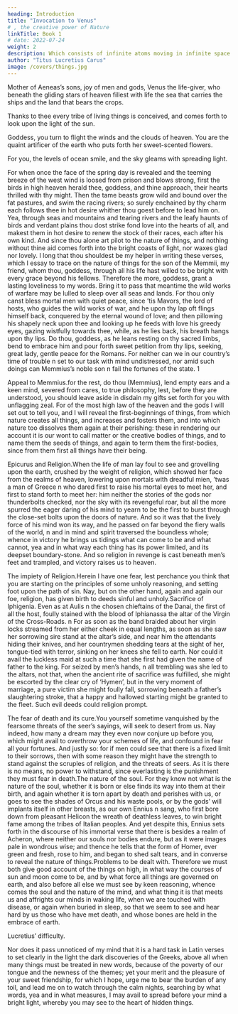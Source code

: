 ```yaml
---
heading: Introduction
title: "Invocation to Venus"
# , the creative power of Nature
linkTitle: Book 1
# date: 2022-07-24
weight: 2
description: Which consists of infinite atoms moving in infinite space
author: "Titus Lucretius Carus"
image: /covers/things.jpg
---
```



<!-- 1910
 -->

Mother of Aeneas’s sons, joy of men and gods, Venus the life-giver, who beneath the gliding stars of heaven fillest with life the sea that carries the ships and the land that bears the crops.

Thanks to thee every tribe of living things is conceived, and comes forth to look upon the light of the sun.

Goddess, you turn to flight the winds and the clouds of heaven. You are the quaint artificer of the earth who puts forth her sweet-scented flowers.

For you, the levels of ocean smile, and the sky gleams with spreading light.

For when once the face of the spring day is revealed and the teeming breeze of the west wind is loosed from prison and blows strong, first the birds in high heaven herald thee, goddess, and thine approach, their hearts thrilled with thy might. Then the tame beasts grow wild and bound over the fat pastures, and swim the racing rivers; so surely enchained by thy charm each follows thee in hot desire whither thou goest before to lead him on. Yea, through seas and mountains and tearing rivers and the leafy haunts of birds and verdant plains thou dost strike fond love into the hearts of all, and makest them in hot desire to renew the stock of their races, each after his own kind. And since thou alone art pilot to the nature of things, and nothing without thine aid comes forth into the bright coasts of light, nor waxes glad nor lovely. I long that thou shouldest be my helper in writing these verses, which I essay to trace on the nature of things for the son of the Memmii, my friend, whom thou, goddess, through all his life hast willed to be bright with every grace beyond his fellows. Therefore the more, goddess, grant a lasting loveliness to my words. Bring it to pass that meantime the wild works of warfare may be lulled to sleep over all seas and lands. For thou only canst bless mortal men with quiet peace, since ’tis Mavors, the lord of hosts, who guides the wild works of war, and he upon thy lap oft flings himself back, conquered by the eternal wound of love; and then pillowing his shapely neck upon thee and looking up he feeds with love his greedy eyes, gazing wistfully towards thee, while, as he lies back, his breath hangs upon thy lips. Do thou, goddess, as he leans resting on thy sacred limbs, bend to embrace him and pour forth sweet petition from thy lips, seeking, great lady, gentle peace for the Romans. For neither can we in our country’s time of trouble
n
 set to our task with mind undistressed, nor amid such doings can Memmius’s noble son
n
 fail the fortunes of the state. 
1

Appeal to Memmius.for the rest, do thou (Memmius), lend empty ears and a keen mind, severed from cares, to true philosophy, lest, before they are understood, you should leave aside in disdain my gifts set forth for you with unflagging zeal. For of the most high law of the heaven and the gods I will set out to tell you, and I will reveal the first-beginnings of things, from which nature creates all things, and increases and fosters them, and into which nature too dissolves them again at their perishing: these in rendering our account it is our wont to call matter or the creative bodies of things, and to name them the seeds of things, and again to term them the first-bodies, since from them first all things have their being.

Epicurus and Religion.When the life of man lay foul to see and grovelling upon the earth, crushed by the weight of religion, which showed her face from the realms of heaven, lowering upon mortals with dreadful mien, ’twas a man of Greece
n
 who dared first to raise his mortal eyes to meet her, and first to stand forth to meet her: him neither the stories of the gods nor thunderbolts checked, nor the sky with its revengeful roar, but all the more spurred the eager daring of his mind to yearn to be the first to burst through the close-set bolts upon the doors of nature. And so it was that the lively force of his mind won its way, and he passed on far beyond the fiery walls of the world,
n
 and in mind and spirit traversed the boundless whole; whence in victory he brings us tidings what can come to be and what cannot, yea and in what way each thing has its power limited, and its deepset boundary-stone. And so religion in revenge is cast beneath men’s feet and trampled, and victory raises us to heaven.

The impiety of Religion.Herein I have one fear, lest perchance you think that you are starting on the principles of some unholy reasoning, and setting foot upon the path of sin. Nay, but on the other hand, again and again our foe, religion, has given birth to deeds sinful and unholy.Sacrifice of Iphigenia. Even as at Aulis
n
 the chosen chieftains of the Danai, the first of all the host, foully stained with the blood of Iphianassa the altar of the Virgin of the Cross-Roads.
n
 For as soon as the band braided about her virgin locks streamed from her either cheek in equal lengths, as soon as she saw her sorrowing sire stand at the altar’s side, and near him the attendants hiding their knives, and her countrymen shedding tears at the sight of her, tongue-tied with terror, sinking on her knees she fell to earth. Nor could it avail the luckless maid at such a time that she first had given the name of father to the king. For seized by men’s hands,
n
 all trembling was she led to the altars, not that, when the ancient rite of sacrifice was fulfilled, she might be escorted by the clear cry of ‘Hymen’, but in the very moment of marriage, a pure victim she might foully fall, sorrowing beneath a father’s slaughtering stroke, that a happy and hallowed starting might be granted to the fleet. Such evil deeds could religion prompt.

The fear of death and its cure.You yourself sometime vanquished by the fearsome threats of the seer’s sayings, will seek to desert from us. Nay indeed, how many a dream may they even now conjure up before you, which might avail to overthrow your schemes of life, and confound in fear all your fortunes. And justly so: for if men could see that there is a fixed limit to their sorrows, then with some reason they might have the strength to stand against the scruples of religion, and the threats of seers. As it is there is no means, no power to withstand, since everlasting is the punishment they must fear in death.The nature of the soul. For they know not what is the nature of the soul, whether it is born or else finds its way into them at their birth, and again whether it is torn apart by death and perishes with us, or goes to see the shades of Orcus and his waste pools, or by the gods’ will implants itself in other breasts, as our own Ennius
n
 sang, who first bore down from pleasant Helicon the wreath of deathless leaves, to win bright fame among the tribes of Italian peoples. And yet despite this, Ennius sets forth in the discourse of his immortal verse that there is besides a realm of Acheron, where neither our souls nor bodies endure, but as it were images pale in wondrous wise; and thence he tells that the form of Homer, ever green and fresh, rose to him, and began to shed salt tears, and in converse to reveal the nature of things.Problems to be dealt with. Therefore we must both give good account of the things on high, in what way the courses of sun and moon come to be, and by what force all things are governed on earth, and also before all else we must see by keen reasoning, whence comes the soul and the nature of the mind, and what thing it is that meets us and affrights our minds in waking life, when we are touched with disease, or again when buried in sleep, so that we seem to see and hear hard by us those who have met death, and whose bones are held in the embrace of earth.

Lucretius’ difficulty.

Nor does it pass unnoticed of my mind that it is a hard task in Latin verses to set clearly in the light the dark discoveries of the Greeks, above all when many things must be treated in new words, because of the poverty of our tongue and the newness of the themes; yet your merit and the pleasure of your sweet friendship, for which I hope, urge me to bear the burden of any toil, and lead me on to watch through the calm nights, searching by what words, yea and in what measures, I may avail to spread before your mind a bright light, whereby you may see to the heart of hidden things.
